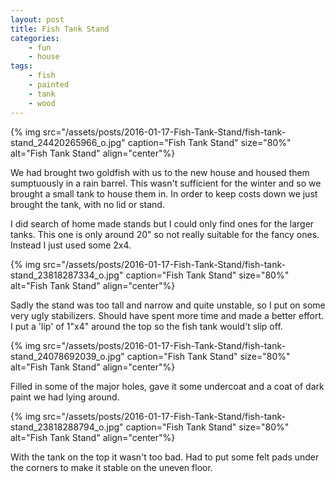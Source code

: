 ```yaml
---
layout: post
title: Fish Tank Stand
categories:
    - fun
    - house
tags:
    - fish
    - painted
    - tank
    - wood
---
```


{% img src="/assets/posts/2016-01-17-Fish-Tank-Stand/fish-tank-stand_24420265966_o.jpg" caption="Fish Tank Stand" size="80%" alt="Fish Tank Stand" align="center"%}

We had brought two goldfish with us to the new house and housed them sumptuously in a rain barrel. This wasn't sufficient for the winter and so we brought a small tank to house them in. In order to keep costs down we just brought the tank, with no lid or stand.

I did search of home made stands but I could only find ones for the larger tanks. This one is only around 20" so not really suitable for the fancy ones. Instead I just used some 2x4.

{% img src="/assets/posts/2016-01-17-Fish-Tank-Stand/fish-tank-stand_23818287334_o.jpg" caption="Fish Tank Stand" size="80%" alt="Fish Tank Stand" align="center"%}

Sadly the stand was too tall and narrow and quite unstable, so I put on some very ugly stabilizers. Should have spent more time and made a better effort. I put a 'lip' of 1"x4" around the top so the fish tank would't slip off.

{% img src="/assets/posts/2016-01-17-Fish-Tank-Stand/fish-tank-stand_24078692039_o.jpg" caption="Fish Tank Stand" size="80%" alt="Fish Tank Stand" align="center"%}

Filled in some of the major holes, gave it some undercoat and a coat of dark paint we had lying around.

{% img src="/assets/posts/2016-01-17-Fish-Tank-Stand/fish-tank-stand_23818288794_o.jpg" caption="Fish Tank Stand" size="80%" alt="Fish Tank Stand" align="center"%}

With the tank on the top it wasn't too bad. Had to put some felt pads under the corners to make it stable on the uneven floor.